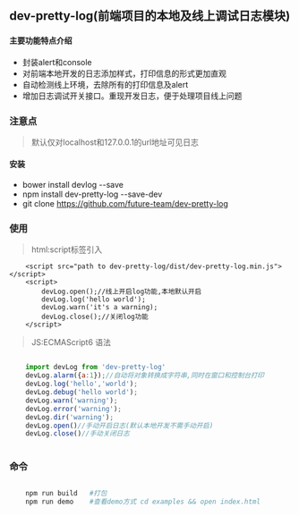 ## dev-pretty-log(前端项目的本地及线上调试日志模块)

#### 主要功能特点介绍

-  封装alert和console
-  对前端本地开发的日志添加样式，打印信息的形式更加直观
-  自动检测线上环境，去除所有的打印信息及alert
-  增加日志调试开关接口。重现开发日志，便于处理项目线上问题

### 注意点
> 默认仅对localhost和127.0.0.1的url地址可见日志

#### 安装

- bower install devlog --save
- npm install dev-pretty-log --save-dev
- git clone https://github.com/future-team/dev-pretty-log

### 使用
>html:script标签引入

```
	<script src="path to dev-pretty-log/dist/dev-pretty-log.min.js"></script>
	<script>
	    devLog.open();//线上开启log功能,本地默认开启
	    devLog.log('hello world');
	    devLog.warn('it's a warning);
	    devLog.close();//关闭log功能
	</script>

```
>JS:ECMAScript6 语法

``` javascript

	import devLog from 'dev-pretty-log'
	devLog.alarm({a:1});//自动将对象转换成字符串,同时在窗口和控制台打印
	devLog.log('hello','world');
	devLog.debug('hello world');
	devLog.warn('warning');
	devLog.error('warning');
	devLog.dir('warning');
	devLog.open()//手动开启日志(默认本地开发不需手动开启)
	devLog.close()//手动关闭日志
	
```

### 命令

``` bash	

	npm run build	#打包	
	npm run demo 	#查看demo方式 cd examples && open index.html
	
```



